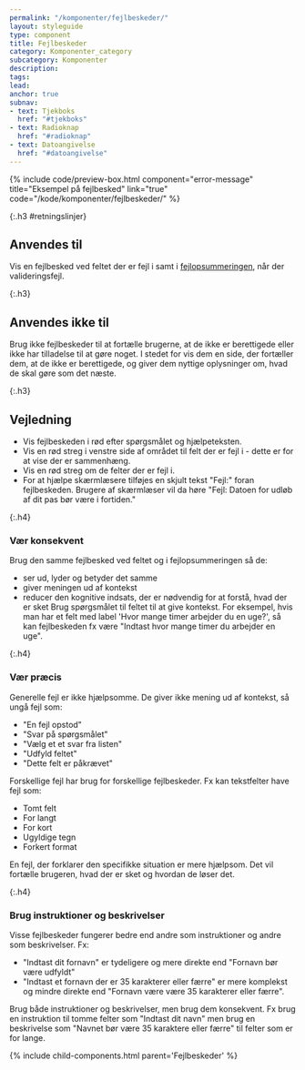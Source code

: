```yaml
---
permalink: "/komponenter/fejlbeskeder/"
layout: styleguide
type: component
title: Fejlbeskeder
category: Komponenter_category
subcategory: Komponenter
description:
tags: 
lead:
anchor: true
subnav:
- text: Tjekboks
  href: "#tjekboks"
- text: Radioknap
  href: "#radioknap"
- text: Datoangivelse
  href: "#datoangivelse"
---
```


{% include code/preview-box.html component="error-message" title="Eksempel på fejlbesked" link="true" code="/kode/komponenter/fejlbeskeder/" %}

{:.h3 #retningslinjer}
## Anvendes til

Vis en fejlbesked ved feltet der er fejl i samt i <a href="/komponenter/fejlopsummering/">fejlopsummeringen</a>, når der valideringsfejl.

{:.h3}
## Anvendes ikke til

Brug ikke fejlbeskeder til at fortælle brugerne, at de ikke er berettigede eller ikke har tilladelse til at gøre noget. I stedet for vis dem en side, der fortæller dem, at de ikke er berettigede, og giver dem nyttige oplysninger om, hvad de skal gøre som det næste.

{:.h3}
## Vejledning

- Vis fejlbeskeden i rød efter spørgsmålet og hjælpeteksten.
- Vis en rød streg i venstre side af området til felt der er fejl i - dette er for at vise der er sammenhæng.
- Vis en rød streg om de felter der er fejl i.
- For at hjælpe skærmlæsere tilføjes en skjult tekst "Fejl:" foran fejlbeskeden. Brugere af skærmlæser vil da høre "Fejl: Datoen for udløb af dit pas bør være i fortiden."

{:.h4}
### Vær konsekvent
Brug den samme fejlbesked ved feltet og i fejlopsummeringen så de:
- ser ud, lyder og betyder det samme
- giver meningen ud af kontekst
- reducer den kognitive indsats, der er nødvendig for at forstå, hvad der er sket
Brug spørgsmålet til feltet til at give kontekst. For eksempel, hvis man har et felt med label 'Hvor mange timer arbejder du en uge?', så kan fejlbeskeden fx være "Indtast hvor mange timer du arbejder en uge".

{:.h4}
### Vær præcis
Generelle fejl er ikke hjælpsomme. De giver ikke mening ud af kontekst, så ungå fejl som:

- "En fejl opstod"
- "Svar på spørgsmålet"
- "Vælg et et svar fra listen"
- "Udfyld feltet"
- "Dette felt er påkrævet"

Forskellige fejl har brug for forskellige fejlbeskeder. Fx kan tekstfelter have fejl som:

- Tomt felt
- For langt
- For kort
- Ugyldige tegn
- Forkert format

En fejl, der forklarer den specifikke situation er mere hjælpsom. Det vil fortælle brugeren, hvad der er sket og hvordan de løser det.

{:.h4}
### Brug instruktioner og beskrivelser
Visse fejlbeskeder fungerer bedre end andre som instruktioner og andre som beskrivelser. Fx:

- "Indtast dit fornavn" er tydeligere og mere direkte end "Fornavn bør være udfyldt"
- "Indtast et fornavn der er 35 karakterer eller færre" er mere komplekst og mindre direkte end "Fornavn være være 35 karakterer eller færre".

Brug både instruktioner og beskrivelser, men brug dem konsekvent. Fx brug en instruktion til tomme felter som "Indtast dit navn" men brug en beskrivelse som "Navnet bør være 35 karaktere eller færre" til felter som er for lange.

{% include child-components.html parent='Fejlbeskeder' %}
